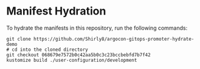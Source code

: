 # Manifest Hydration

To hydrate the manifests in this repository, run the following commands:

```shell
git clone https://github.com/Shirly8/argocon-gitops-promoter-hydrate-demo
# cd into the cloned directory
git checkout 068679e7572b0c42aa5b0c3c23bccbebfd7b7f42
kustomize build ./user-configuration/development
```
